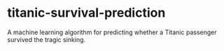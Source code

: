 # titanic-survival-prediction
A machine learning algorithm for predicting whether a Titanic passenger survived the tragic sinking. 
